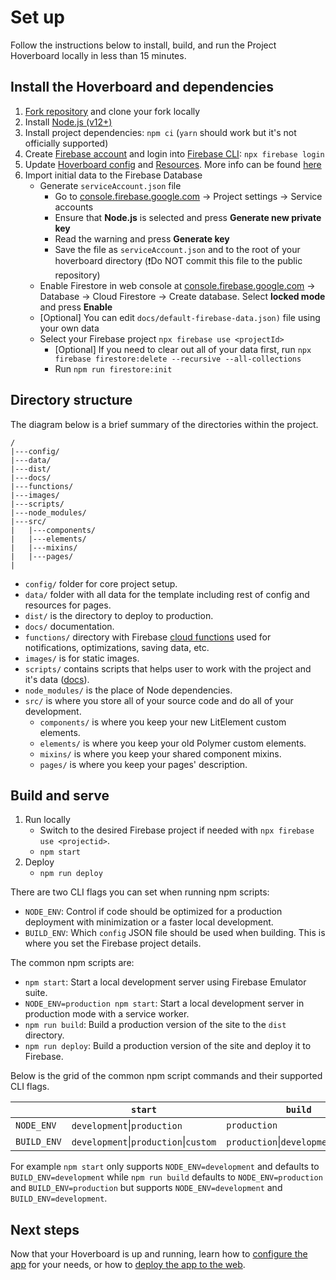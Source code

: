 # Set up

Follow the instructions below to install, build, and run the
Project Hoverboard locally in less than 15 minutes.

## Install the Hoverboard and dependencies

1. [Fork repository](https://github.com/gdg-x/hoverboard/fork) and clone your fork locally
1. Install [Node.js (v12+)](https://nodejs.org/en/download/)
1. Install project dependencies: `npm ci` (`yarn` should work but it's not officially supported)
1. Create [Firebase account](https://console.firebase.google.com) and login into [Firebase CLI](https://firebase.google.com/docs/cli/): `npx firebase login`
1. Update [Hoverboard config](/config) and [Resources](/data). More info can be found [here](01-configure-app.md)
1. Import initial data to the Firebase Database
   - Generate `serviceAccount.json` file
     - Go to [console.firebase.google.com](https://console.firebase.google.com) -> Project settings -> Service accounts
     - Ensure that **Node.js** is selected and press **Generate new private key**
     - Read the warning and press **Generate key**
     - Save the file as `serviceAccount.json` and to the root of your hoverboard directory (❗Do NOT commit this file to the public repository)
   - Enable Firestore in web console at [console.firebase.google.com](https://console.firebase.google.com) -> Database -> Cloud Firestore -> Create database. Select **locked mode** and press **Enable**
   - [Optional] You can edit `docs/default-firebase-data.json)` file using your own data
   - Select your Firebase project `npx firebase use <projectId>`
     - [Optional] If you need to clear out all of your data first, run `npx firebase firestore:delete --recursive --all-collections`
     - Run `npm run firestore:init`

## Directory structure

The diagram below is a brief summary of the directories within the project.

    /
    |---config/
    |---data/
    |---dist/
    |---docs/
    |---functions/
    |---images/
    |---scripts/
    |---node_modules/
    |---src/
    |   |---components/
    |   |---elements/
    |   |---mixins/
    |   |---pages/
    |

- `config/` folder for core project setup.
- `data/` folder with all data for the template including rest of config and resources for pages.
- `dist/` is the directory to deploy to production.
- `docs/` documentation.
- `functions/` directory with Firebase [cloud functions](https://firebase.google.com/docs/functions/) used for notifications, optimizations, saving data, etc.
- `images/` is for static images.
- `scripts/` contains scripts that helps user to work with the project and it's data ([docs](./firebase-utils.md)).
- `node_modules/` is the place of Node dependencies.
- `src/` is where you store all of your source code and do all of your development.
  - `components/` is where you keep your new LitElement custom elements.
  - `elements/` is where you keep your old Polymer custom elements.
  - `mixins/` is where you keep your shared component mixins.
  - `pages/` is where you keep your pages' description.

## Build and serve

1. Run locally
   - Switch to the desired Firebase project if needed with `npx firebase use <projectid>`.
   - `npm start`
1. Deploy
   - `npm run deploy`

There are two CLI flags you can set when running npm scripts:

- `NODE_ENV`: Control if code should be optimized for a production deployment with minimization or a faster local development.
- `BUILD_ENV`: Which `config` JSON file should be used when building. This is where you set the Firebase project details.

The common npm scripts are:

- `npm start`: Start a local development server using Firebase Emulator suite.
- `NODE_ENV=production npm start`: Start a local development server in production mode with a service worker.
- `npm run build`: Build a production version of the site to the `dist` directory.
- `npm run deploy`: Build a production version of the site and deploy it to Firebase.

Below is the grid of the common npm script commands and their supported CLI flags.

|             | `start`                               | `build`                               | `deploy`                              |
| ----------- | ------------------------------------- | ------------------------------------- | ------------------------------------- |
| `NODE_ENV`  | `development`\|`production`           | `production`                          | `production`                          |
| `BUILD_ENV` | `development`\|`production`\|`custom` | `production`\|`development`\|`custom` | `production`\|`development`\|`custom` |

For example `npm start` only supports `NODE_ENV=development` and defaults to `BUILD_ENV=development` while `npm run build` defaults to `NODE_ENV=production` and `BUILD_ENV=production` but supports `NODE_ENV=development` and `BUILD_ENV=development`.

## Next steps

Now that your Hoverboard is up and running, learn how to
[configure the app](01-configure-app.md) for your needs, or how to [deploy the app to the web](04-deploy.md).
